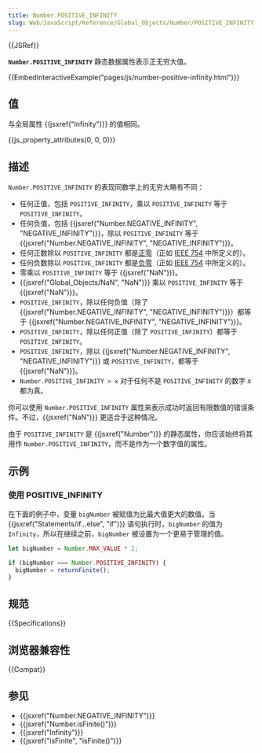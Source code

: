 ```yaml
---
title: Number.POSITIVE_INFINITY
slug: Web/JavaScript/Reference/Global_Objects/Number/POSITIVE_INFINITY
---
```


{{JSRef}}

**`Number.POSITIVE_INFINITY`** 静态数据属性表示正无穷大值。

{{EmbedInteractiveExample("pages/js/number-positive-infinity.html")}}

## 值

与全局属性 {{jsxref("Infinity")}} 的值相同。

{{js_property_attributes(0, 0, 0)}}

## 描述

`Number.POSITIVE_INFINITY` 的表现同数学上的无穷大略有不同：

- 任何正值，包括 `POSITIVE_INFINITY`，乘以 `POSITIVE_INFINITY` 等于 `POSITIVE_INFINITY`。
- 任何负值，包括 {{jsxref("Number.NEGATIVE_INFINITY", "NEGATIVE_INFINITY")}}，除以 `POSITIVE_INFINITY` 等于 {{jsxref("Number.NEGATIVE_INFINITY", "NEGATIVE_INFINITY")}}。
- 任何正数除以 `POSITIVE_INFINITY` 都是[正零](https://zh.wikipedia.org/wiki/0)（正如 [IEEE 754](https://zh.wikipedia.org/wiki/IEEE_754) 中所定义的）。
- 任何负数除以 `POSITIVE_INFINITY` 都是[负零](https://zh.wikipedia.org/wiki/−0)（正如 [IEEE 754](https://zh.wikipedia.org/wiki/IEEE_754) 中所定义的）。
- 零乘以 `POSITIVE_INFINITY` 等于 {{jsxref("NaN")}}。
- {{jsxref("Global_Objects/NaN", "NaN")}} 乘以 `POSITIVE_INFINITY` 等于 {{jsxref("NaN")}}。
- `POSITIVE_INFINITY`，除以任何负值（除了 {{jsxref("Number.NEGATIVE_INFINITY", "NEGATIVE_INFINITY")}}）都等于 {{jsxref("Number.NEGATIVE_INFINITY", "NEGATIVE_INFINITY")}}。
- `POSITIVE_INFINITY`，除以任何正值（除了 `POSITIVE_INFINITY`）都等于 `POSITIVE_INFINITY`。
- `POSITIVE_INFINITY`，除以 {{jsxref("Number.NEGATIVE_INFINITY", "NEGATIVE_INFINITY")}} 或 `POSITIVE_INFINITY`，都等于 {{jsxref("NaN")}}。
- `Number.POSITIVE_INFINITY > x` 对于任何不是 `POSITIVE_INFINITY` 的数字 _x_ 都为真。

你可以使用 `Number.POSITIVE_INFINITY` 属性来表示成功时返回有限数值的错误条件。不过，{{jsxref("NaN")}} 更适合于这种情况。

由于 `POSITIVE_INFINITY` 是 {{jsxref("Number")}} 的静态属性，你应该始终将其用作 `Number.POSITIVE_INFINITY`，而不是作为一个数字值的属性。

## 示例

### 使用 POSITIVE_INFINITY

在下面的例子中，变量 `bigNumber` 被赋值为比最大值更大的数值。当 {{jsxref("Statements/if...else", "if")}} 语句执行时，`bigNumber` 的值为 `Infinity`，所以在继续之前，`bigNumber` 被设置为一个更易于管理的值。

```js
let bigNumber = Number.MAX_VALUE * 2;

if (bigNumber === Number.POSITIVE_INFINITY) {
  bigNumber = returnFinite();
}
```

## 规范

{{Specifications}}

## 浏览器兼容性

{{Compat}}

## 参见

- {{jsxref("Number.NEGATIVE_INFINITY")}}
- {{jsxref("Number.isFinite()")}}
- {{jsxref("Infinity")}}
- {{jsxref("isFinite", "isFinite()")}}
